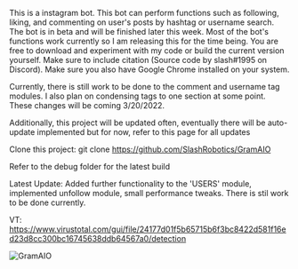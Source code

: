 This is a instagram bot. This bot can perform functions such as following, liking, and commenting on user's posts by hashtag or username search. The bot is
in beta and will be finished later this week. Most of the bot's functions work currently so I am releasing this for the time being. You are free to download and
experiment with my code or build the current version yourself. Make sure to include citation (Source code by slash#1995 on Discord). Make sure you also have Google Chrome installed on your system.

Currently, there is still work to be done to the comment and username tag modules. I also plan on condensing tags to one section at some point. These changes will be coming 3/20/2022.

Additionally, this project will be updated often, eventually there will be auto-update implemented but for now, refer to this page for all updates

Clone this project: git clone https://github.com/SlashRobotics/GramAIO

Refer to the debug folder for the latest build

Latest Update: Added further functionality to the 'USERS' module, implemented unfollow module, small performance tweaks. There is stil work to be done currently.

VT: https://www.virustotal.com/gui/file/24177d01f5b65715b6f3bc8422d581f16ed23d8cc300bc16745638ddb64567a0/detection

![GramAIO](https://user-images.githubusercontent.com/97326643/158081533-b0f1c400-5ffd-421b-b16b-98547fb53404.PNG)
